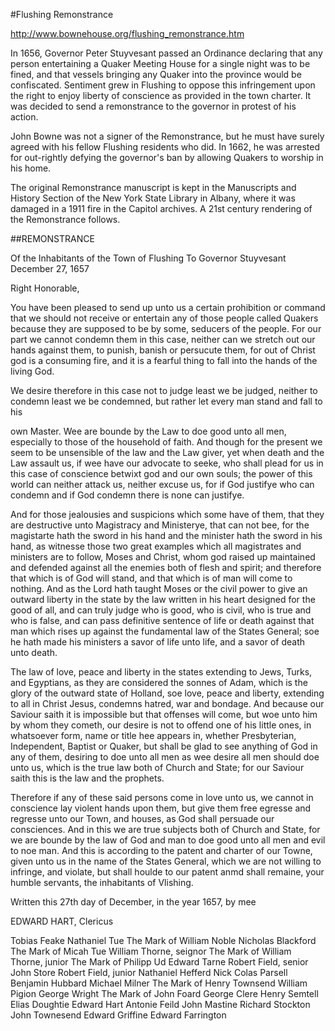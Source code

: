 #Flushing Remonstrance

http://www.bownehouse.org/flushing_remonstrance.htm

In 1656, Governor Peter Stuyvesant passed an Ordinance declaring that any person entertaining a Quaker Meeting House for a single night was to be fined, and that vessels bringing any Quaker into the province would be confiscated. Sentiment grew in Flushing to oppose this infringement upon the right to enjoy liberty of conscience as provided in the town charter. It was decided to send a remonstrance to the governor in protest of his action.

John Bowne was not a signer of the Remonstrance, but he must have surely agreed with his fellow Flushing residents who did. In 1662, he was arrested for out-rightly defying the governor's ban by allowing Quakers to worship in his home.

The original Remonstrance manuscript is kept in the Manuscripts and History Section of the New York State Library in Albany, where it was damaged in a 1911 fire in the Capitol archives. A 21st century rendering of the Remonstrance follows.

##REMONSTRANCE

Of the Inhabitants of the Town of Flushing To Governor Stuyvesant
December 27, 1657

Right Honorable,

You have been pleased to send up unto us a certain prohibition or command that we should not receive or entertain any of those people called Quakers because they are supposed to be by some, seducers of the people. For our part we cannot condemn them in this case, neither can we stretch out our hands against them, to punish, banish or persucute them, for out of Christ god is a consuming fire, and it is a fearful thing to fall into the hands of the living God.

We desire therefore in this case not to judge least we be judged, neither to condemn least we be condemned, but rather let every man stand and fall to his
 
own Master. Wee are bounde by the Law to doe good unto all men, especially to those of the household of faith. And though for the present we seem to be unsensible of the law and the Law giver, yet when death and the Law assault us, if wee have our advocate to seeke, who shall plead for us in this case of conscience betwixt god and our own souls; the power of this world can neither attack us, neither excuse us, for if God justifye who can condemn and if God condemn there is none can justifye.

And for those jealousies and suspicions which some have of them, that they are destructive unto Magistracy and Ministerye, that can not bee, for the magistarte hath the sword in his hand and the minister hath the sword in his hand, as witnesse those two great examples which all magistrates and ministers are to follow, Moses and Christ, whom god raised up maintained and defended against all the enemies both of flesh and spirit; and therefore that which is of God will stand, and that which is of man will come to nothing. And as the Lord hath taught Moses or the civil power to give an outward liberty in the state by the law written in his heart designed for the good of all, and can truly judge who is good, who is civil, who is true and who is false, and can pass definitive sentence of life or death against that man which rises up against the fundamental law of the States General; soe he hath made his ministers a savor of life unto life, and a savor of death unto death.

The law of love, peace and liberty in the states extending to Jews, Turks, and Egyptians, as they are considered the sonnes of Adam, which is the glory of the outward state of Holland, soe love, peace and liberty, extending to all in Christ Jesus, condemns hatred, war and bondage. And because our Saviour saith it is impossible but that offenses will come, but woe unto him by whom they cometh, our desire is not to offend one of his little ones, in whatsoever form, name or title hee appears in, whether Presbyterian, Independent, Baptist or Quaker, but shall be glad to see anything of God in any of them, desiring to doe unto all men as wee desire all men should doe unto us, which is the true law both of Church and State; for our Saviour saith this is the law and the prophets.

Therefore if any of these said persons come in love unto us, we cannot in conscience lay violent hands upon them, but give them free egresse and regresse unto our Town, and houses, as God shall persuade our consciences. And in this we are true subjects both of Church and State, for we are bounde by the law of God and man to doe good unto all men and evil to noe man. And this is according to the patent and charter of our Towne, given unto us in the name of the States General, which we are not willing to infringe, and violate, but shall houlde to our patent anmd shall remaine, your humble servants, the inhabitants of Vlishing.

Written this 27th day of December, in the year 1657, by mee
 
EDWARD HART, Clericus

Tobias Feake Nathaniel Tue
The Mark of William Noble
Nicholas Blackford The Mark of Micah Tue
William Thorne, seignor
The Mark of William Thorne, junior The Mark of Philipp Ud
Edward Tarne
Robert Field, senior John Store
Robert Field, junior Nathaniel Hefferd Nick Colas Parsell Benjamin Hubbard Michael Milner
The Mark of Henry Townsend William Pigion
George Wright
The Mark of John Foard George Clere
Henry Semtell
Elias Doughtie Edward Hart
Antonie Feild John Mastine Richard Stockton John Townesend
Edward Griffine Edward Farrington
